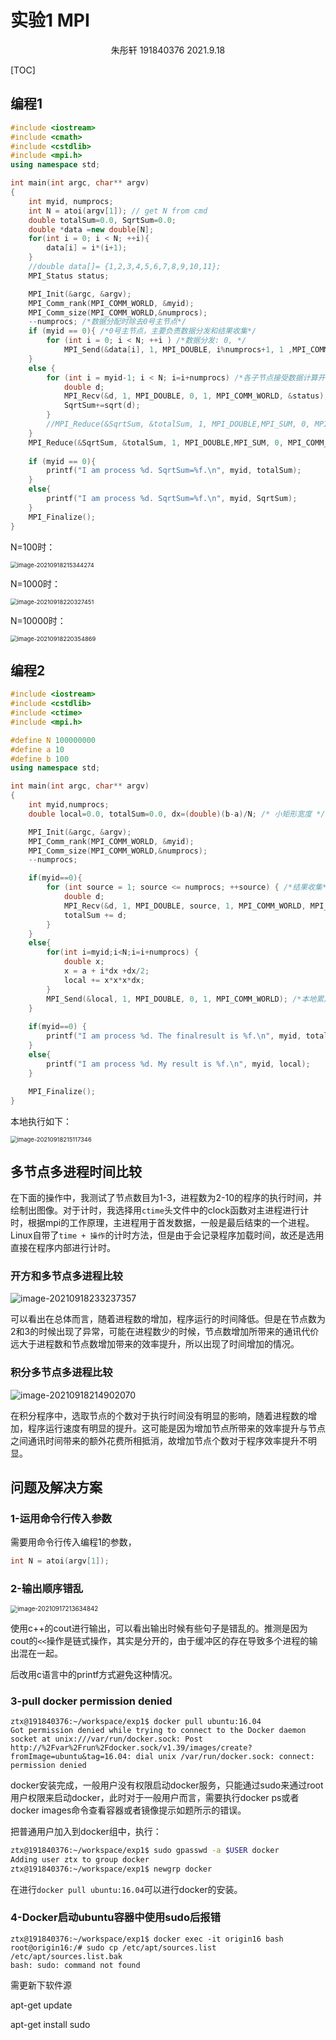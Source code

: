 # 实验1 MPI

<center>朱彤轩 191840376 2021.9.18</center>

[TOC]

## 编程1

```c++
#include <iostream>  
#include <cmath>
#include <cstdlib>
#include <mpi.h> 
using namespace std;

int main(int argc, char** argv)
{
	int myid, numprocs; 
	int N = atoi(argv[1]); // get N from cmd
	double totalSum=0.0, SqrtSum=0.0;
	double *data =new double[N];
	for(int i = 0; i < N; ++i){
		data[i] = i*(i+1);
	}
	//double data[]= {1,2,3,4,5,6,7,8,9,10,11};
	MPI_Status status; 

	MPI_Init(&argc, &argv);
	MPI_Comm_rank(MPI_COMM_WORLD, &myid); 
	MPI_Comm_size(MPI_COMM_WORLD,&numprocs); 
	--numprocs; /*数据分配时除去0号主节点*/ 
	if (myid == 0){ /*0号主节点，主要负责数据分发和结果收集*/
		for (int i = 0; i < N; ++i ) /*数据分发: 0, */
			MPI_Send(&data[i], 1, MPI_DOUBLE, i%numprocs+1, 1 ,MPI_COMM_WORLD);
	}
	else { 
		for (int i = myid-1; i < N; i=i+numprocs) /*各子节点接受数据计算开平方，本地累加*/{
			double d;
			MPI_Recv(&d, 1, MPI_DOUBLE, 0, 1, MPI_COMM_WORLD, &status); 
			SqrtSum+=sqrt(d); 
		}
		//MPI_Reduce(&SqrtSum, &totalSum, 1, MPI_DOUBLE,MPI_SUM, 0, MPI_COMM_WORLD);
	}
	MPI_Reduce(&SqrtSum, &totalSum, 1, MPI_DOUBLE,MPI_SUM, 0, MPI_COMM_WORLD);
	
	if (myid == 0){
		printf("I am process %d. SqrtSum=%f.\n", myid, totalSum);  
	}
	else{
		printf("I am process %d. SqrtSum=%f.\n", myid, SqrtSum);  
	}
	MPI_Finalize();
}
```

N=100时：

<img src="C:\Users\92831\AppData\Roaming\Typora\typora-user-images\image-20210918215344274.png" alt="image-20210918215344274" style="zoom:67%;" />

N=1000时：

<img src="C:\Users\92831\AppData\Roaming\Typora\typora-user-images\image-20210918220327451.png" alt="image-20210918220327451" style="zoom:67%;" />

N=10000时：

<img src="C:\Users\92831\AppData\Roaming\Typora\typora-user-images\image-20210918220354869.png" alt="image-20210918220354869" style="zoom:67%;" />

## 编程2

```c++
#include <iostream>
#include <cstdlib>
#include <ctime>
#include <mpi.h>

#define N 100000000
#define a 10
#define b 100
using namespace std;

int main(int argc, char** argv)
{
	int myid,numprocs;
	double local=0.0, totalSum=0.0, dx=(double)(b-a)/N; /* 小矩形宽度 */ 

	MPI_Init(&argc, &argv);
	MPI_Comm_rank(MPI_COMM_WORLD, &myid);
	MPI_Comm_size(MPI_COMM_WORLD,&numprocs);
	--numprocs;

	if(myid==0){
		for (int source = 1; source <= numprocs; ++source) { /*结果收集*/
			double d;
			MPI_Recv(&d, 1, MPI_DOUBLE, source, 1, MPI_COMM_WORLD, MPI_STATUS_IGNORE); 
			totalSum += d;
		}
	}
	else{
		for(int i=myid;i<N;i=i+numprocs) { 
			double x;
			x = a + i*dx +dx/2; 
			local += x*x*x*dx; 
		}
		MPI_Send(&local, 1, MPI_DOUBLE, 0, 1, MPI_COMM_WORLD); /*本地累加结果送回主节点*/
	}
	
	if(myid==0) {
		printf("I am process %d. The finalresult is %f.\n", myid, totalSum);  
	}
	else{
		printf("I am process %d. My result is %f.\n", myid, local);
	}
	
	MPI_Finalize();
}
```

本地执行如下：

<img src="C:\Users\92831\AppData\Roaming\Typora\typora-user-images\image-20210918215117346.png" alt="image-20210918215117346" style="zoom:67%;" />

## 多节点多进程时间比较

在下面的操作中，我测试了节点数目为1-3，进程数为2-10的程序的执行时间，并绘制出图像。对于计时，我选择用`ctime`头文件中的clock函数对主进程进行计时，根据mpi的工作原理，主进程用于首发数据，一般是最后结束的一个进程。Linux自带了`time + 操作`的计时方法，但是由于会记录程序加载时间，故还是选用直接在程序内部进行计时。

### 开方和多节点多进程比较

![image-20210918233237357](C:\Users\92831\AppData\Roaming\Typora\typora-user-images\image-20210918233237357.png)

可以看出在总体而言，随着进程数的增加，程序运行的时间降低。但是在节点数为2和3的时候出现了异常，可能在进程数少的时候，节点数增加所带来的通讯代价远大于进程数和节点数增加带来的效率提升，所以出现了时间增加的情况。

### 积分多节点多进程比较

![image-20210918214902070](C:\Users\92831\AppData\Roaming\Typora\typora-user-images\image-20210918214902070.png)

在积分程序中，选取节点的个数对于执行时间没有明显的影响，随着进程数的增加，程序运行速度有明显的提升。这可能是因为增加节点所带来的效率提升与节点之间通讯时间带来的额外花费所相抵消，故增加节点个数对于程序效率提升不明显。

## 问题及解决方案

### 1-运用命令行传入参数

需要用命令行传入编程1的参数，

```c++
int N = atoi(argv[1]);
```

### 2-输出顺序错乱

<img src="C:\Users\92831\AppData\Roaming\Typora\typora-user-images\image-20210917213634842.png" alt="image-20210917213634842" style="zoom:70%;" />

使用c++的cout进行输出，可以看出输出时候有些句子是错乱的。推测是因为cout的`<<`操作是链式操作，其实是分开的，由于缓冲区的存在导致多个进程的输出混在一起。

后改用c语言中的printf方式避免这种情况。

### 3-pull docker permission denied

```shell
ztx@191840376:~/workspace/exp1$ docker pull ubuntu:16.04
Got permission denied while trying to connect to the Docker daemon socket at unix:///var/run/docker.sock: Post http://%2Fvar%2Frun%2Fdocker.sock/v1.39/images/create?fromImage=ubuntu&tag=16.04: dial unix /var/run/docker.sock: connect: permission denied
```

docker安装完成，一般用户没有权限启动docker服务，只能通过sudo来通过root用户权限来启动docker，此时对于一般用户而言，需要执行docker ps或者docker images命令查看容器或者镜像提示如题所示的错误。

把普通用户加入到docker组中，执行：

```sh
ztx@191840376:~/workspace/exp1$ sudo gpasswd -a $USER docker 
Adding user ztx to group docker
ztx@191840376:~/workspace/exp1$ newgrp docker
```

在进行`docker pull ubuntu:16.04`可以进行docker的安装。

### 4-Docker启动ubuntu容器中使用sudo后报错

```shell
ztx@191840376:~/workspace/exp1$ docker exec -it origin16 bash
root@origin16:/# sudo cp /etc/apt/sources.list /etc/apt/sources.list.bak
bash: sudo: command not found
```

需更新下软件源

apt-get update

apt-get install sudo
